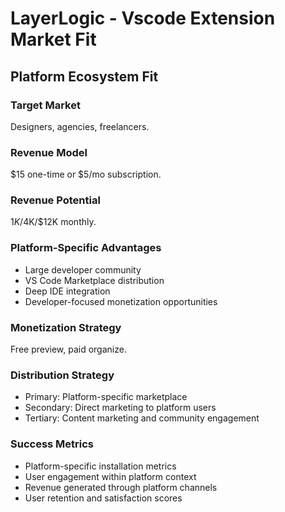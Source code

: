 # LayerLogic - Vscode Extension Market Fit

## Platform Ecosystem Fit

### Target Market
Designers, agencies, freelancers.

### Revenue Model
$15 one-time or $5/mo subscription.

### Revenue Potential
$1K/$4K/$12K monthly.

### Platform-Specific Advantages
- Large developer community
- VS Code Marketplace distribution
- Deep IDE integration
- Developer-focused monetization opportunities

### Monetization Strategy
Free preview, paid organize.

### Distribution Strategy
- Primary: Platform-specific marketplace
- Secondary: Direct marketing to platform users
- Tertiary: Content marketing and community engagement

### Success Metrics
- Platform-specific installation metrics
- User engagement within platform context
- Revenue generated through platform channels
- User retention and satisfaction scores
